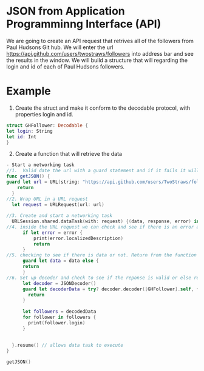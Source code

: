 # JSON from Application Programminng Interface (API)

We are going to create an API request that retrives all of the followers from Paul Hudsons Git hub.
We will enter the url https://api.github.com/users/twostraws/followers into address bar and see the results
in the window. We will build a structure that will regarding the login and id of each of Paul Hudsons followers.

# Example 
1. Create the struct and make it conform to the decodable protocol, with properties login and id.

``` swift
struct GHFollower: Decodable {
let login: String
let id: Int
}
```

2. Create a function that will retrieve the data
  
  ``` swift
  - Start a networking task 
//1.  Valid date the url with a guard statement and if it fails it will exit the function
func getJSON() {  
guard let url = URL(string: "https://api.github.com/users/TwoStraws/followers") else {
      return
    }
//2. Wrap URL in a URL request
    let request = URLRequest(url: url)
    
//3. Create and start a networking task
    URLSession.shared.dataTask(with: request) {(data, response, error) in
//4. inside the URL request we can check and see if there is an error and if there is print it or return the function doing nothing.
        if let error = error {
            print(error.localizedDescription)
            return
        }
//5. checking to see if there is data or not. Return from the function if there is no data.
        guard let data = data else {
        return
        }
//6. Set up decoder and check to see if the reponse is valid or else return
        let decoder = JSONDecoder()
        guard let decoderData = try? decoder.decoder([GHFollower].self, from: data) else {
          return
        }
        
        let followers = decodedData
        for follower in followers {
          print(follower.login)
        }
        
        
    }.resume() // allows data task to execute
 }
 
 getJSON()
 
 ```
